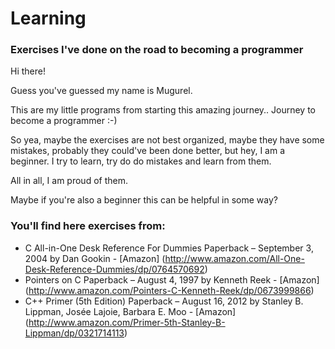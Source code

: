 # Learning
### Exercises I've done on the road to becoming a programmer



Hi there!

Guess you've guessed my name is Mugurel.

This are my little programs from starting this amazing journey..
Journey to become a programmer :-)

So yea, maybe the exercises are not best organized, maybe they have some mistakes,
probably they could've been done better, but hey, I am a beginner. 
I try to learn, try do do mistakes and learn from them.

All in all, I am proud of them.

Maybe if you're also a beginner this can be helpful in some way?

### You'll find here exercises from:
- C All-in-One Desk Reference For Dummies Paperback – September 3, 2004 by Dan Gookin - [Amazon] (http://www.amazon.com/All-One-Desk-Reference-Dummies/dp/0764570692)
- Pointers on C Paperback – August 4, 1997 by Kenneth Reek - [Amazon] (http://www.amazon.com/Pointers-C-Kenneth-Reek/dp/0673999866)
- C++ Primer (5th Edition) Paperback – August 16, 2012
by Stanley B. Lippman, Josée Lajoie, Barbara E. Moo - [Amazon] (http://www.amazon.com/Primer-5th-Stanley-B-Lippman/dp/0321714113)


